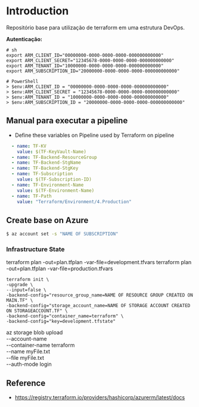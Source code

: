 # Introduction

Repositório base para utilização de terraform em uma estrutura DevOps.

**Autenticação:**
```
# sh
export ARM_CLIENT_ID="00000000-0000-0000-0000-000000000000"
export ARM_CLIENT_SECRET="12345678-0000-0000-0000-000000000000"
export ARM_TENANT_ID="10000000-0000-0000-0000-000000000000"
export ARM_SUBSCRIPTION_ID="20000000-0000-0000-0000-000000000000"

# PowerShell
> $env:ARM_CLIENT_ID = "00000000-0000-0000-0000-000000000000"
> $env:ARM_CLIENT_SECRET = "12345678-0000-0000-0000-000000000000"
> $env:ARM_TENANT_ID = "10000000-0000-0000-0000-000000000000"
> $env:ARM_SUBSCRIPTION_ID = "20000000-0000-0000-0000-000000000000"
```

## Manual para executar a pipeline  
  
* Define these variables on Pipeline used by Terraform on pipeline

```yaml
  - name: TF-KV
    value: $(TF-KeyVault-Name)
  - name: TF-Backend-ResourceGroup
  - name: TF-Backend-StgName
  - name: TF-Backend-StgKey
  - name: TF-Subscription
    value: $(TF-Subscription-ID)
  - name: TF-Environment-Name
    value: $(TF-Environment-Name)
  - name: TF-Path
    value: "Terraform/Environment/4.Production"
```

## Create base on Azure

```bash
$ az account set -s "NAME OF SUBSCRIPTION"
```

### Infrastructure State
terraform plan -out=plan.tfplan -var-file=development.tfvars
terraform plan -out=plan.tfplan -var-file=production.tfvars

``` Infrastructure
terraform init \
-upgrade \
--input=false \
-backend-config="resource_group_name=NAME OF RESOURCE GROUP CREATED ON MAIN.TF" \
-backend-config="storage_account_name=NAME OF STORAGE ACCOUNT CREATED ON STORAGEACCOUNT.TF" \
-backend-config="container_name=terraform" \
-backend-config="key=development.tfstate"
```

az storage blob upload \
--account-name <NAME OF STORAGE ACCOUNT CREATED ON STORAGEACCOUNT.TF> \
--container-name terraform \
--name myFile.txt \
--file myFile.txt \
--auth-mode login

## Reference

* https://registry.terraform.io/providers/hashicorp/azurerm/latest/docs